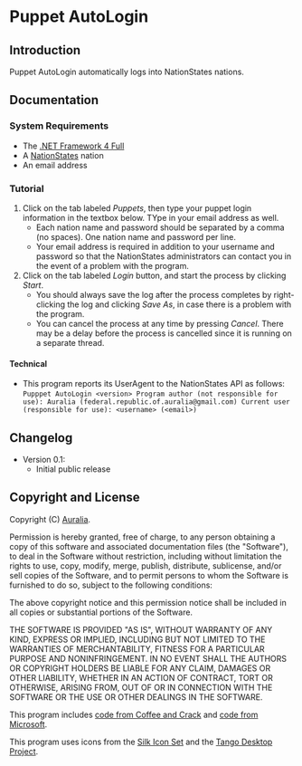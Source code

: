 # Puppet AutoLogin #

## Introduction ##
Puppet AutoLogin automatically logs into NationStates nations.

## Documentation ##

### System Requirements ###
* The [.NET Framework 4 Full](http://www.microsoft.com/download/en/details.aspx?id=17851)
* A [NationStates](http://www.nationstates.net) nation
* An email address

### Tutorial ###
1. Click on the tab labeled *Puppets*, then type your puppet login information in the textbox below. TYpe in your email address as well.
	* Each nation name and password should be separated by a comma (no spaces). One nation name and password per line.
	* Your email address is required in addition to your username and password so that the NationStates administrators can contact you in the event of a problem with the program.
2. Click on the tab labeled *Login* button, and start the process by clicking *Start*.
	* You should always save the log after the process completes by right-clicking the log and clicking *Save As*, in case there is a problem with the program.
	* You can cancel the process at any time by pressing *Cancel*. There may be a delay before the process is cancelled since it is running on a separate thread.

#### Technical ####
* This program reports its UserAgent to the NationStates API as follows:
	`Pupppet AutoLogin <version>
	Program author (not responsible for use): Auralia (federal.republic.of.auralia@gmail.com)
	Current user (responsible for use): <username> (<email>)`

## Changelog ##
* Version 0.1:
	* Initial public release

## Copyright and License ##
Copyright (C) [Auralia](http://www.nationstates.net/nation=auralia).

Permission is hereby granted, free of charge, to any person obtaining a copy of this software and associated documentation files (the "Software"), to deal in the Software without restriction, including without limitation the rights to use, copy, modify, merge, publish, distribute, sublicense, and/or sell copies of the Software, and to permit persons to whom the Software is furnished to do so, subject to the following conditions:

The above copyright notice and this permission notice shall be included in all copies or substantial portions of the Software.

THE SOFTWARE IS PROVIDED "AS IS", WITHOUT WARRANTY OF ANY KIND, EXPRESS OR IMPLIED, INCLUDING BUT NOT LIMITED TO THE WARRANTIES OF MERCHANTABILITY, FITNESS FOR A PARTICULAR PURPOSE AND NONINFRINGEMENT. IN NO EVENT SHALL THE AUTHORS OR COPYRIGHT HOLDERS BE LIABLE FOR ANY CLAIM, DAMAGES OR OTHER LIABILITY, WHETHER IN AN ACTION OF CONTRACT, TORT OR OTHERWISE, ARISING FROM, OUT OF OR IN CONNECTION WITH THE SOFTWARE OR THE USE OR OTHER DEALINGS IN THE SOFTWARE.

This program includes [code from Coffee and Crack](http://forum.nationstates.net/viewtopic.php?p=8502718) and [code from Microsoft](http://msdn.microsoft.com/en-us/library/01escwtf.aspx).

This program uses icons from the [Silk Icon Set](http://www.famfamfam.com/lab/icons/silk/) and the [Tango Desktop Project](http://tango.freedesktop.org/).